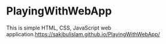 # PlayingWithWebApp
This is simple HTML, CSS, JavaScript web application.https://sakibulislam.github.io/PlayingWithWebApp/

